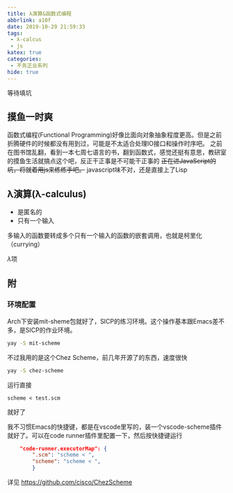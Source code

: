 ```yaml
---
title: λ演算&函数式编程
abbrlink: a10f
date: 2019-10-29 21:59:33
tags:
 - λ-calcus
 - js
katex: true
categories:
 - 不务正业系列
hide: true
---
```

等待填坑

<!-- more -->

## 摸鱼一时爽

函数式编程(Functional Programming)好像比面向对象抽象程度更高。但是之前折腾硬件的时候都没有用到过，可能是不太适合处理IO接口和操作时序吧。
之前在图书馆乱翻，看到一本七周七语言的书，翻到函数式，感觉还挺有意思，教研室的摸鱼生活就搞点这个吧，反正干正事是不可能干正事的
~~正在进JavaScript的坑，将就着用js来练练手吧。~~
javascript味不对，还是直接上了Lisp

## λ演算(λ-calculus)

- 是匿名的
- 只有一个输入

多输入的函数要转成多个只有一个输入的函数的嵌套调用，也就是柯里化（currying）

$\lambda$项

## 附

### 环境配置

Arch下安装mit-sheme包就好了，SICP的练习环境。这个操作基本跟Emacs差不多，是SICP的作业环境。

```bash
yay -S mit-scheme
```

不过我用的是这个Chez Scheme，前几年开源了的东西，速度很快

```bash
yay -S chez-scheme
```

运行直接

```shell
scheme < test.scm
```

就好了

我不习惯Emacs的快捷键，都是在vscode里写的，装一个vscode-scheme插件就好了。可以在code runner插件里配置一下，然后按快捷键运行

```json
    "code-runner.executorMap": {
        ".scm": "scheme < ",
        "scheme": "scheme < ",
        }
```

详见 https://github.com/cisco/ChezScheme
